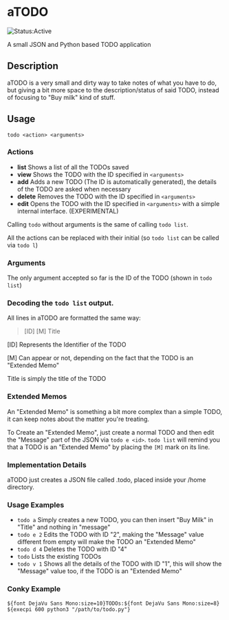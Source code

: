 # aTODO

![Status:Active](https://img.shields.io/badge/Project_Status-Active-brightgreen.svg)

A small JSON and Python based TODO application

## Description
aTODO is a very small and dirty way to take notes of what you have to do, but giving a bit more space to the description/status of said TODO, instead of focusing to "Buy milk" kind of stuff.

## Usage
`todo <action> <arguments>`

### Actions
- **list** Shows a list of all the TODOs saved
- **view** Shows the TODO with the ID specified in `<arguments>`
- **add** Adds a new TODO (The ID is automatically generated), the details of the TODO are asked when necessary
- **delete** Removes the TODO with the ID specified in `<arguments>`
- **edit** Opens the TODO with the ID specified in `<arguments>` with a simple internal interface. (EXPERIMENTAL)

Calling `todo` without arguments is the same of calling `todo list`.

All the actions can be replaced with their initial (so `todo list` can be called via `todo l`)

### Arguments
The only argument accepted so far is the ID of the TODO (shown in `todo list`)

### Decoding the `todo list` output.
All lines in aTODO are formatted the same way:
> [ID] [M] Title

[ID] Represents the Identifier of the TODO

[M] Can appear or not, depending on the fact that the TODO is an "Extended Memo"

Title is simply the title of the TODO


### Extended Memos
An "Extended Memo" is something a bit more complex than a simple TODO, it can keep notes about the matter you're treating.

To Create an "Extended Memo", just create a normal TODO and then edit the "Message" part of the JSON via `todo e <id>`.
`todo list` will remind you that a TODO is an "Extended Memo" by placing the `[M]` mark on its line.

### Implementation Details
aTODO just creates a JSON file called .todo, placed inside your /home directory.

### Usage Examples
- `todo a` Simply creates a new TODO, you can then insert "Buy Milk" in "Title" and nothing in "message"
- `todo e 2` Edits the TODO with ID "2", making the "Message" value different from empty will make the TODO an "Extended Memo"
- `todo d 4` Deletes the TODO with ID "4"
- `todo` Lists the existing TODOs
- `todo v 1` Shows all the details of the TODO with ID "1", this will show the "Message" value too, if the TODO is an "Extended Memo"

### Conky Example
```
${font DejaVu Sans Mono:size=10}TODOs:${font DejaVu Sans Mono:size=8}
${execpi 600 python3 "/path/to/todo.py"}
```